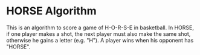 # HORSE Algorithm

This is an algorithm to score a game of H-O-R-S-E in basketball. In HORSE, if one player makes a shot, the next player must also make the same shot, otherwise he gains a letter (e.g. "H"). A player wins when his opponent has "HORSE". 
